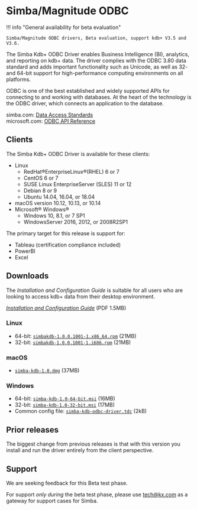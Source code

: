 # Simba/Magnitude ODBC



!!! info "General availability for beta evaluation"

    Simba/Magnitude ODBC drivers, Beta evaluation, support kdb+ V3.5 and V3.6.

The Simba Kdb+ ODBC Driver enables Business Intelligence (BI), analytics, and reporting on kdb+ data. The driver complies with the ODBC 3.80 data standard and adds important functionality such as Unicode, as well as 32- and 64-bit support for high-performance computing environments on all platforms.

ODBC is one of the best established and widely supported APIs for connecting to and working with databases. At the heart of the technology is the ODBC driver, which connects an application to the database.

<i class="far fa-hand-point-right"></i>
simba.com: [Data Access Standards](https://www.simba.com/resources/data-access-standards-glossary)  
microsoft.com: [ODBC API Reference](https://docs.microsoft.com/en-us/sql/odbc/reference/syntax/odbc-api-reference)


## Clients

The Simba Kdb+ ODBC Driver is available for these clients:

-   <i class="fab fa-linux"></i> Linux
    +   RedHat®EnterpriseLinux®(RHEL) 6 or 7
    +   CentOS 6 or 7
    +   SUSE Linux EnterpriseServer (SLES) 11 or 12
    +   Debian 8 or 9
    +   Ubuntu 14.04, 16.04, or 18.04
-   <i class="fab fa-apple"></i> macOS version 10.12, 10.13, or 10.14
-   <i class="fab fa-windows"></i> Microsoft® Windows® 
    +   Windows 10, 8.1, or 7 SP1
    +   WindowsServer 2016, 2012, or 2008R2SP1


The primary target for this release is support for:

-   Tableau (certification compliance included)
-   PowerBI
-   Excel


## Downloads

The 
_Installation and Configuration Guide_
is suitable for all users who are looking to access kdb+ data from their desktop environment.

<i class="fas fa-download"></i> 
[_Installation and Configuration Guide_](/download/simba-kdb-odbc-install-and-configuration-guide.pdf)
(PDF 1.5MB)

### <i class="fab fa-linux"></i> Linux

-   64-bit: [`simbakdb-1.0.0.1001-1.x86_64.rpm`](/download/simbakdb-1.0.0.1001-1.x86_64.rpm) (21MB)
-   32-bit: [`simbakdb-1.0.0.1001-1.i686.rpm`](/download/simbakdb-1.0.0.1001-1.i686.rpm) (21MB)


### <i class="fab fa-apple"></i> macOS

-   [`simba-kdb-1.0.dmg`](/download/simba-kdb-1.0.dmg) (37MB)


### <i class="fab fa-windows"></i> Windows

-   64-bit: [`simba-kdb-1.0-64-bit.msi`](/download/simba-kdb-1.0-64-bit.msi) (16MB)
-   32-bit: [`simba-kdb-1.0-32-bit.msi`](/download/simba-kdb-1.0-32-bit.msi) (17MB)
-   Common config file: [`simba-kdb-odbc-driver.tdc`](/download/simba-kdb-odbc-driver.tdc) (2kB)



## Prior releases

The biggest change from previous releases is that with this version you install and run the driver entirely from the client perspective.



## Support

We are seeking feedback for this Beta test phase.

For support _only during_ the beta test phase, please use tech@kx.com as a gateway for support cases for Simba.